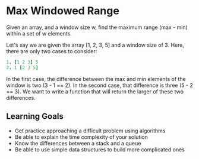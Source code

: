 # Max Windowed Range
Given an array, and a window size w, find the maximum range (max - min) within a set of w elements.

Let's say we are given the array [1, 2, 3, 5] and a window size of 3. Here, there are only two cases to consider:
```Ruby
1. [1 2 3] 5
2. 1 [2 3 5]
```
In the first case, the difference between the max and min elements of the window is two (3 - 1 == 2). In the second case, that difference is three (5 - 2 == 3). We want to write a function that will return the larger of these two differences.

## Learning Goals
- Get practice approaching a difficult problem using algorithms
- Be able to explain the time complexity of your solution
- Know the differences between a stack and a queue
- Be able to use simple data structures to build more complicated ones
